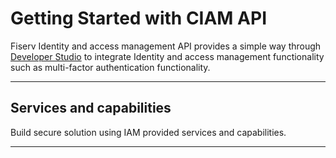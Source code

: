 # Getting Started with CIAM API

Fiserv Identity and access management API  provides a simple way through [Developer Studio](?path=docs/getting-started-dev-portal.md) to integrate Identity and access management functionality such as multi-factor authentication functionality. 


---

## Services and capabilities

Build secure solution using IAM provided services and capabilities.

<!-- type: row -->

<!-- type: card
title: Multi factor Authentication
description: CIAM MFA API provides capabilities for enabling MFA actions in authentication flows. API supports email, SMS, TOTP authenticator application, and native application method types for use in an MFA flow. Multiple MFA methods can be associated with a user. 
link: ?path=docs/getting-started-mfa.md
-->

<!-- type: card
title: Provisioning API
description: Provisioning API is a set of APIs which simplifies all the directory operations like managing domains, service accounts, users. It also provides the operations which allows the administration for users and service accounts. 
link: ?path=docs/ciam-provisioning/getting-started-provisioning-api.md
-->

<!-- type: row-end -->

<!-- type: row -->

<!-- type: card
title: Admin API
description: IAM Service Team register the application. The API requires admin credentials to generate the OAuth token needed for application registering.
link: ?path=docs/admin-api/getting-started-admin-api.md
-->


<!-- type: row-end -->
---

